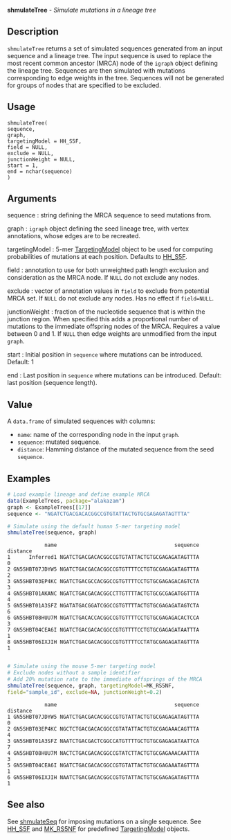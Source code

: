 **shmulateTree** - *Simulate mutations in a lineage tree*

Description
--------------------

`shmulateTree` returns a set of simulated sequences generated from an input 
sequence and a lineage tree. The input sequence is used to replace the most recent 
common ancestor (MRCA) node of the `igraph` object defining the lineage tree. 
Sequences are then simulated with mutations corresponding to edge weights in the tree. 
Sequences will not be generated for groups of nodes that are specified to be excluded.


Usage
--------------------
```
shmulateTree(
sequence,
graph,
targetingModel = HH_S5F,
field = NULL,
exclude = NULL,
junctionWeight = NULL,
start = 1,
end = nchar(sequence)
)
```

Arguments
-------------------

sequence
:   string defining the MRCA sequence to seed mutations from.

graph
:   `igraph` object defining the seed lineage tree, with 
vertex annotations, whose edges are to be recreated.

targetingModel
:   5-mer [TargetingModel](TargetingModel-class.md) object to be used for computing 
probabilities of mutations at each position. Defaults to
[HH_S5F](HH_S5F.md).

field
:   annotation to use for both unweighted path length exclusion 
and consideration as the MRCA node. If `NULL` do not 
exclude any nodes.

exclude
:   vector of annotation values in `field` to exclude from 
potential MRCA set. If `NULL` do not exclude any nodes.
Has no effect if `field=NULL`.

junctionWeight
:   fraction of the nucleotide sequence that is within the 
junction region. When specified this adds a proportional 
number of mutations to the immediate offspring nodes of the 
MRCA. Requires a value between 0 and 1. If `NULL` then 
edge weights are unmodified from the input `graph`.

start
:   Initial position in `sequence` where mutations can 
be introduced. Default: 1

end
:   Last position in `sequence` where mutations can 
be introduced. Default: last position (sequence length).




Value
-------------------

A `data.frame` of simulated sequences with columns:

+  `name`:      name of the corresponding node in the input 
`graph`.  
+  `sequence`:  mutated sequence.
+  `distance`:  Hamming distance of the mutated sequence from 
the seed `sequence`.




Examples
-------------------

```R
# Load example lineage and define example MRCA
data(ExampleTrees, package="alakazam")
graph <- ExampleTrees[[17]]
sequence <- "NGATCTGACGACACGGCCGTGTATTACTGTGCGAGAGATAGTTTA"

# Simulate using the default human 5-mer targeting model
shmulateTree(sequence, graph)

```


```
            name                                      sequence distance
1      Inferred1 NGATCTGACGACACGGCCGTGTATTACTGTGCGAGAGATAGTTTA        0
2 GN5SHBT07JDYW5 NGATCTGACGACACGGCCGTGTTTTCCTGTGCGAGAGATAGTTTA        2
3 GN5SHBT03EP4KC NGATCTGACGCCACGGCCGTGTTTTCCTGTGCGAGAGACAGTCTA        3
4 GN5SHBT01AKANC NGATCTGACGACACGGCCTTGTTTTACTGTGCGCGAGATGGTTTA        4
5 GN5SHBT01A3SFZ NGATATGACGGATCGGCCGTGTTTTACTGTGCGAGAGATAGTCTA        6
6 GN5SHBT08HUU7M NGATCTGACACCACGGCCGTGTTTTCCTGTGCGAGAGACACTCCA        3
7 GN5SHBT04CEA6I NGATCTGACGACACGGCCGTGTTTTCCTGTGCGAGAGATAATTTA        1
8 GN5SHBT06IXJIH NGATCTGACGACACGGCCGTGTTTTCCTATGCGAGAGATAGTTTA        1

```


```R

# Simulate using the mouse 5-mer targeting model
# Exclude nodes without a sample identifier
# Add 20% mutation rate to the immediate offsprings of the MRCA
shmulateTree(sequence, graph, targetingModel=MK_RS5NF,
field="sample_id", exclude=NA, junctionWeight=0.2)
```


```
            name                                      sequence distance
1 GN5SHBT07JDYW5 NGATCTGACGACACGGCCGTGTATTACTGTGCGAGAGATAGTTTA        0
2 GN5SHBT03EP4KC NGCTCTGACGACACGGCCGTATATTACTGTGCGAGAAACAGTTTA        4
3 GN5SHBT01A3SFZ NAATCTGACGACTCGGCCATGTTTTGCTGTGCGAGAGATAATTCA        7
4 GN5SHBT08HUU7M NACTCTGACGACACGGCCGTATCTTACTGTGCGAGAAACAATTTA        3
5 GN5SHBT04CEA6I NGATCTGACGACACGGCCGTGTATTACTGTGCGAGAAATAGTTTA        1
6 GN5SHBT06IXJIH NAATCTGACGACACGGCCGTGTATTACTGTGCGAGAGATAGTTTA        1

```



See also
-------------------

See [shmulateSeq](shmulateSeq.md) for imposing mutations on a single sequence. 
See [HH_S5F](HH_S5F.md) and [MK_RS5NF](MK_RS5NF.md) for predefined 
[TargetingModel](TargetingModel-class.md) objects.






